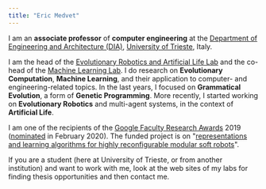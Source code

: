 ```yaml
---
title: "Eric Medvet"
---
```


I am an **associate professor** of **computer engineering** at the [Department of Engineering and Architecture (DIA)](https://dia.units.it), [University of Trieste](https://www.units.it), Italy.

I am the head of the [Evolutionary Robotics and Artificial Life Lab](https://erallab.inginf.units.it/) and the co-head of the [Machine Learning Lab](https://machinelearning.inginf.units.it/).
I do research on **Evolutionary Computation**, **Machine Learning**, and their application to computer- and engineering-related topics.
In the last years, I focused on **Grammatical Evolution**, a form of **Genetic Programming**.
More recently, I started working on **Evolutionary Robotics** and multi-agent systems, in the context of **Artificial Life**.

I am one of the recipients of the [Google Faculty Research Awards](https://research.google/outreach/faculty-research-awards/) 2019 ([nominated](https://ai.googleblog.com/2020/02/announcing-2019-google-faculty-research.html) in February 2020).
The funded project is on  "[representations and learning algorithms for highly reconfigurable modular soft robots](https://erallab.inginf.units.it/voxel-based-soft-robots)".

If you are a student (here at University of Trieste, or from another institution) and want to work with me, look at the web sites of my labs for finding thesis opportunities and then contact me.

